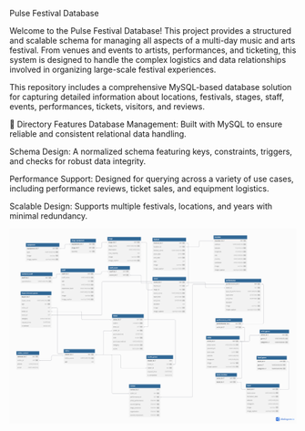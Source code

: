 Pulse Festival Database

Welcome to the Pulse Festival Database! This project provides a structured and scalable schema for managing all aspects of a multi-day music and arts festival. From venues and events to artists, performances, and ticketing, this system is designed to handle the complex logistics and data relationships involved in organizing large-scale festival experiences.

This repository includes a comprehensive MySQL-based database solution for capturing detailed information about locations, festivals, stages, staff, events, performances, tickets, visitors, and reviews.

📁 Directory Features
Database Management: Built with MySQL to ensure reliable and consistent relational data handling.

Schema Design: A normalized schema featuring keys, constraints, triggers, and checks for robust data integrity.

Performance Support: Designed for querying across a variety of use cases, including performance reviews, ticket sales, and equipment logistics.

Scalable Design: Supports multiple festivals, locations, and years with minimal redundancy.



![Alt text](https://github.com/ThanoSnake/data_base_2025/blob/main/diagrams/relational.png)
